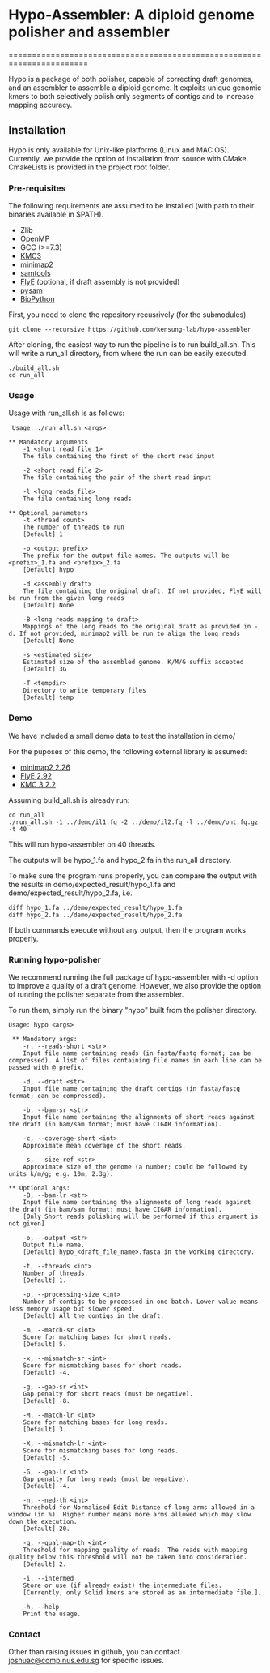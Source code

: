 # Hypo-Assembler: A diploid genome polisher and assembler
=======================================================================

Hypo is a package of both polisher, capable of correcting draft genomes, and an assembler to assemble a diploid genome. It exploits unique genomic kmers to both selectively polish only segments of contigs and to increase mapping accuracy.

## Installation
Hypo is only available for Unix-like platforms (Linux and MAC OS). Currently, we provide the option of installation from source with CMake.
CmakeLists is provided in the project root folder. 

### Pre-requisites
The following requirements are assumed to be installed (with path to their binaries available in $PATH).
- Zlib
- OpenMP
- GCC (>=7.3)
- [KMC3](https://github.com/refresh-bio/KMC)
- [minimap2](https://github.com/lh3/minimap2)
- [samtools](https://github.com/samtools/samtools)
- [FlyE](https://github.com/fenderglass/Flye) (optional, if draft assembly is not provided)
- [pysam](https://pysam.readthedocs.io/en/latest/installation.html)
- [BioPython](https://biopython.org/wiki/Download)

First, you need to clone the repository recusrively (for the submodules)
```
git clone --recursive https://github.com/kensung-lab/hypo-assembler
```

After cloning, the easiest way to run the pipeline is to run build_all.sh. This will write a run_all directory, from where the run can be easily executed.
```
./build_all.sh
cd run_all
```

### Usage

Usage with run_all.sh is as follows:

```console
 Usage: ./run_all.sh <args>

** Mandatory arguments
    -1 <short read file 1>
    The file containing the first of the short read input
    
    -2 <short read file 2>
    The file containing the pair of the short read input
    
    -l <long reads file>
    The file containing long reads

** Optional parameters
    -t <thread count>
    The number of threads to run
    [Default] 1
    
    -o <output prefix>
    The prefix for the output file names. The outputs will be <prefix>_1.fa and <prefix>_2.fa
    [Default] hypo
    
    -d <assembly draft>
    The file containing the original draft. If not provided, FlyE will be run from the given long reads
    [Default] None
    
    -B <long reads mapping to draft>
    Mappings of the long reads to the original draft as provided in -d. If not provided, minimap2 will be run to align the long reads
    [Default] None
    
    -s <estimated size>
    Estimated size of the assembled genome. K/M/G suffix accepted
    [Default] 3G
    
    -T <tempdir>
    Directory to write temporary files
    [Default] temp
```

### Demo

We have included a small demo data to test the installation in demo/

For the puposes of this demo, the following external library is assumed:
- [minimap2 2.26](https://github.com/lh3/minimap2/releases/tag/v2.26)
- [FlyE 2.92](https://github.com/fenderglass/Flye/releases/tag/2.9.2)
- [KMC 3.2.2](https://github.com/refresh-bio/KMC/releases/tag/v3.2.2)

Assuming build_all.sh is already run:
```
cd run_all
./run_all.sh -1 ../demo/il1.fq -2 ../demo/il2.fq -l ../demo/ont.fq.gz -t 40
```

This will run hypo-assembler on 40 threads.

The outputs will be hypo_1.fa and hypo_2.fa in the run_all directory.

To make sure the program runs properly, you can compare the output with the results in demo/expected_result/hypo_1.fa and demo/expected_result/hypo_2.fa, i.e.
```
diff hypo_1.fa ../demo/expected_result/hypo_1.fa
diff hypo_2.fa ../demo/expected_result/hypo_2.fa
```

If both commands execute without any output, then the program works properly.

### Running hypo-polisher

We recommend running the full package of hypo-assembler with -d option to improve a quality of a draft genome. However, we also provide the option of running the polisher separate from the assembler.

To run them, simply run the binary "hypo" built from the polisher directory.
```
Usage: hypo <args>

 ** Mandatory args:
	-r, --reads-short <str>
	Input file name containing reads (in fasta/fastq format; can be compressed). A list of files containing file names in each line can be passed with @ prefix.

	-d, --draft <str>
	Input file name containing the draft contigs (in fasta/fastq format; can be compressed). 

	-b, --bam-sr <str>
	Input file name containing the alignments of short reads against the draft (in bam/sam format; must have CIGAR information). 

	-c, --coverage-short <int>
	Approximate mean coverage of the short reads. 

	-s, --size-ref <str>
	Approximate size of the genome (a number; could be followed by units k/m/g; e.g. 10m, 2.3g). 

** Optional args:
	-B, --bam-lr <str>
	Input file name containing the alignments of long reads against the draft (in bam/sam format; must have CIGAR information). 
	[Only Short reads polishing will be performed if this argument is not given]

	-o, --output <str>
	Output file name. 
	[Default] hypo_<draft_file_name>.fasta in the working directory.

 	-t, --threads <int>
	Number of threads. 
	[Default] 1.

 	-p, --processing-size <int>
	Number of contigs to be processed in one batch. Lower value means less memory usage but slower speed. 
	[Default] All the contigs in the draft.

 	-m, --match-sr <int>
	Score for matching bases for short reads. 
	[Default] 5.

 	-x, --mismatch-sr <int>
	Score for mismatching bases for short reads. 
	[Default] -4.

 	-g, --gap-sr <int>
	Gap penalty for short reads (must be negative). 
	[Default] -8.

 	-M, --match-lr <int>
	Score for matching bases for long reads. 
	[Default] 3.

 	-X, --mismatch-lr <int>
	Score for mismatching bases for long reads. 
	[Default] -5.

 	-G, --gap-lr <int>
	Gap penalty for long reads (must be negative). 
	[Default] -4.

 	-n, --ned-th <int>
	Threshold for Normalised Edit Distance of long arms allowed in a window (in %). Higher number means more arms allowed which may slow down the execution.
	[Default] 20.

 	-q, --qual-map-th <int>
	Threshold for mapping quality of reads. The reads with mapping quality below this threshold will not be taken into consideration. 
	[Default] 2.

 	-i, --intermed
	Store or use (if already exist) the intermediate files. 
	[Currently, only Solid kmers are stored as an intermediate file.].

 	-h, --help
	Print the usage. 
```

### Contact

Other than raising issues in github, you can contact joshuac@comp.nus.edu.sg for specific issues.

